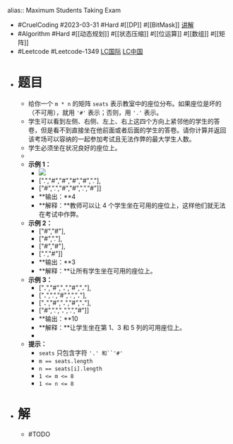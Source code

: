 alias:: Maximum Students Taking Exam

- #CruelCoding #2023-03-31 #Hard #[[DP]] #[[BitMask]] [讲解](https://youtu.be/MX_uC6rUiho)
- #Algorithm #Hard #[[动态规划]] #[[状态压缩]] #[[位运算]] #[[数组]] #[[矩阵]]
- #Leetcode #Leetcode-1349 [LC国际](https://leetcode.com/problems/maximum-students-taking-exam/) [LC中国](https://leetcode.cn/problems/maximum-students-taking-exam/)
- # 题目
	- 给你一个 `m * n` 的矩阵 `seats` 表示教室中的座位分布。如果座位是坏的（不可用），就用 `'#'` 表示；否则，用 `'.'` 表示。
	- 学生可以看到左侧、右侧、左上、右上这四个方向上紧邻他的学生的答卷，但是看不到直接坐在他前面或者后面的学生的答卷。请你计算并返回该考场可以容纳的一起参加考试且无法作弊的最大学生人数。
	- 学生必须坐在状况良好的座位上。
	-
	- **示例 1：**
		- ![](https://assets.leetcode-cn.com/aliyun-lc-upload/uploads/2020/02/09/image.png)
		- [".","#","#","#","#","."],
		- ["#",".","#","#",".","#"]]
		- **输出：**4
		- **解释：**教师可以让 4 个学生坐在可用的座位上，这样他们就无法在考试中作弊。
	- **示例 2：**
		- ["#","#"],
		- ["#","."],
		- ["#","#"],
		- [".","#"]]
		- **输出：**3
		- **解释：**让所有学生坐在可用的座位上。
	- **示例 3：**
		- ["**.**","#","**.**","#","**.**"],
		- ["**.**",".","#",".","**.**"],
		- ["**.**","#","**.**","#","**.**"],
		- ["#",".","**.**",".","#"]]
		- **输出：**10
		- **解释：**让学生坐在第 1、3 和 5 列的可用座位上。
		-
	- **提示：**
		- `seats` 只包含字符 `'.' 和``'#'`
		- `m == seats.length`
		- `n == seats[i].length`
		- `1 <= m <= 8`
		- `1 <= n <= 8`
- # 解
	- #TODO